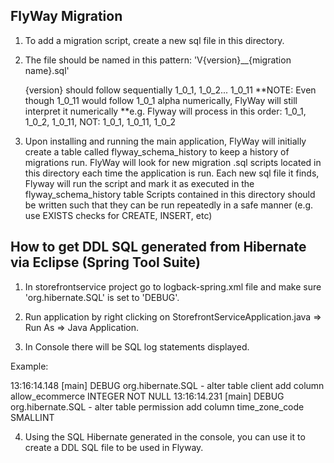 ## FlyWay Migration

1. To add a migration script, create a new sql file in this directory.

2. The file should be named in this pattern: 'V{version}__{migration name}.sql'

	{version} should follow sequentially 1_0_1, 1_0_2... 1_0_11
	**NOTE: Even though 1_0_11 would follow 1_0_1 alpha numerically, FlyWay will still interpret it numerically
	**e.g. Flyway will process in this order: 1_0_1, 1_0_2, 1_0_11, NOT: 1_0_1, 1_0_11, 1_0_2

3. Upon installing and running the main application, FlyWay will initially create a table called flyway_schema_history to keep a history of migrations run.
FlyWay will look for new migration .sql scripts located in this directory each time the application is run.
Each new sql file it finds, Flyway will run the script and mark it as executed in the flyway_schema_history table
Scripts contained in this directory should be written such that they can be run repeatedly in a safe manner (e.g. use EXISTS checks for CREATE, INSERT, etc)

## How to get DDL SQL generated from Hibernate via Eclipse (Spring Tool Suite)

1. In storefrontservice project go to logback-spring.xml file and make sure 'org.hibernate.SQL' is set to 'DEBUG'.

2. Run application by right clicking on StorefrontServiceApplication.java => Run As => Java Application. 

3. In Console there will be SQL log statements displayed. 

Example:

13:16:14.148 [main] DEBUG org.hibernate.SQL - alter table client add column allow_ecommerce INTEGER NOT NULL
13:16:14.231 [main] DEBUG org.hibernate.SQL - alter table permission add column time_zone_code SMALLINT

4. Using the SQL Hibernate generated in the console, you can use it to create a DDL SQL file to be used in Flyway.
